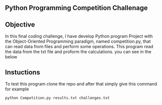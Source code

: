 ## Python Programming Competition Challenage

## Objective

In this final coding challenge, I have develop Python program Project with the Object-Oriented Programming paradigm, named competition.py, that can read data from files and perform some operations. This program read the data from the txt file and proform the calculations. you can see in the below 


## Instuctions

To test this program clone the repo and after that simply give this command for example

`python Competition.py results.txt challenges.txt`